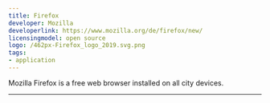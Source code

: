 ```yaml
---
title: Firefox
developer: Mozilla
developerlink: https://www.mozilla.org/de/firefox/new/
licensingmodel: open source
logo: /462px-Firefox_logo_2019.svg.png
tags:
- application
---
```

Mozilla Firefox is a free web browser installed on all city devices.

---
